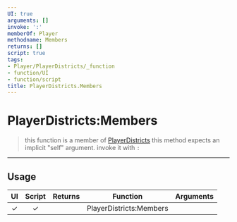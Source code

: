 ```yaml
---
UI: true
arguments: []
invoke: ':'
memberOf: Player
methodname: Members
returns: []
script: true
tags:
- Player/PlayerDistricts/_function
- function/UI
- function/script
title: PlayerDistricts.Members
---
```

# PlayerDistricts:Members
> this function is a member of [PlayerDistricts](civ-6/lua/PlayerDistricts.md)
> this method expects an implicit "self" argument. invoke it with `:`
-----
## Usage
|  UI | Script | Returns | Function | Arguments |
|:---:|:------:|-------:|:--------:|:---------|
|✓|✓||PlayerDistricts:Members||
